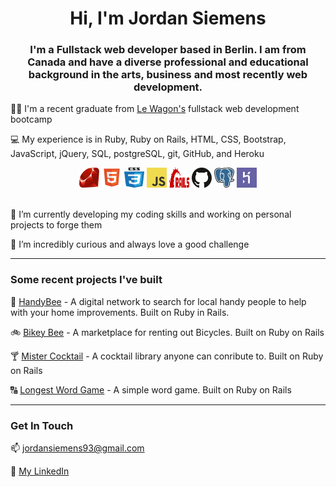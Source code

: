 <h1 align="center">Hi, I'm Jordan Siemens</h1>
<h3 align="center">I'm a Fullstack web developer based in Berlin. I am from Canada and have a diverse professional and educational background in the arts, business and most recently web development.</h3>


:man_student:	 I'm a recent graduate from [Le Wagon's](https://www.lewagon.com/) fullstack web development bootcamp

:computer: My experience is in Ruby, Ruby on Rails, HTML, CSS, Bootstrap, JavaScript, jQuery, SQL, postgreSQL, git, GitHub, and Heroku

<div display="flex" align="center">
  <img height="32" width="32" src="images/ruby.svg">
  <img height="32" width="32" src="images/html.svg">
  <img height="32" width="32" src="images/css.svg">
  <img height="32" width="32" src="images/javascript.svg">
  <img height="32" width="32" src="images/rails.svg">
  <img height="32" width="32" src="images/github.svg">
  <img height="32" width="32" src="images/postgresql.svg">
  <img height="32" width="32" src="images/heroku.svg">
</div>

<br>

🌱 I’m currently developing my coding skills and working on personal projects to forge them

🤔 I’m incredibly curious and always love a good challenge


<hr>

### Some recent projects I've built

:construction:  [HandyBee](https://www.handybee.me/) - A digital network to search for local handy people to help with your home improvements. Built on Ruby in Rails.

:bike:  [Bikey Bee](https://airbnb-jordannadroj.herokuapp.com/) - A marketplace for renting out Bicycles. Built on Ruby on Rails

:cocktail:  [Mister Cocktail](https://rails-mister-cocktail-470.herokuapp.com/) - A cocktail library anyone can conribute to. Built on Ruby on Rails

:capital_abcd:	[Longest Word Game](https://github.com/jordannadroj/rails-longest-word-game) - A simple word game. Built on Ruby on Rails
<hr>

### Get In Touch

📫 jordansiemens93@gmail.com

:link: [My LinkedIn](https://www.linkedin.com/in/jordan-siemens/)

